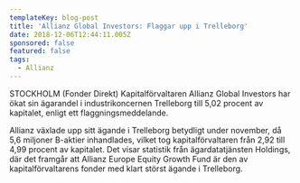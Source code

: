 ```yaml
---
templateKey: blog-post
title: 'Allianz Global Investors: Flaggar upp i Trelleborg'
date: 2018-12-06T12:44:11.005Z
sponsored: false
featured: false
tags:
  - Allianz
---
```

STOCKHOLM (Fonder Direkt) Kapitalförvaltaren Allianz Global Investors har ökat sin ägarandel i industrikoncernen Trelleborg till 5,02 procent av kapitalet, enligt ett flaggningsmeddelande.

Allianz växlade upp sitt ägande i Trelleborg betydligt under november, då 5,6 miljoner B-aktier inhandlades, vilket tog kapitalförvaltaren från 2,92 till 4,99 procent av kapitalet. Det visar statistik från ägardatatjänsten Holdings, där det framgår att Allianz Europe Equity Growth Fund är den av kapitalförvaltarens fonder med klart störst ägande i Trelleborg.
